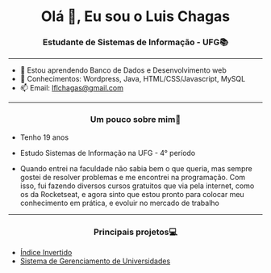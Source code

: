 <h1 align="center">Olá 👋, Eu sou o Luis Chagas</h1>

<h3 align="center">Estudante de Sistemas de Informação - UFG📚</h3>

---

- 🌱 Estou aprendendo Banco de Dados e Desenvolvimento web
- 💬 Conhecimentos: Wordpress, Java, HTML/CSS/Javascript, MySQL
- 📫 Email: lflchagas@gmail.com

---

<h3 align="center">Um pouco sobre mim📝</h3>

- Tenho 19 anos

- Estudo Sistemas de Informação na UFG - 4° período

- Quando entrei na faculdade não sabia bem o que queria, mas sempre gostei de resolver problemas e me encontrei na programação. Com isso, fui fazendo diversos cursos gratuitos que via pela internet, como os da Rocketseat, e agora sinto que estou pronto para colocar meu conhecimento em prática, e evoluir no mercado de trabalho

---

<h3 align="center">Principais projetos💻</h3>

- <a href="https://github.com/LuisFernandoChagas/Indice-invertido" target="_blank">Índice Invertido</a>
- <a href="https://github.com/LuisFernandoChagas/SGU" target="_blank">Sistema de Gerenciamento de Universidades</a>

<!--

- 🔭 Propector na <a href="https://level5jr.com.br/" target="_blank">Level 5</a>

**LuisFernandoChagas/LuisFernandoChagas** is a ✨ _special_ ✨ repository because its `README.md` (this file) appears on your GitHub profile.

Here are some ideas to get you started:

- 🔭 I’m currently working on ...
- 🌱 I’m currently learning ...
- 👯 I’m looking to collaborate on ...
- 🤔 I’m looking for help with ...
- 💬 Ask me about ...
- 📫 How to reach me: ...
- 😄 Pronouns: ...
- ⚡ Fun fact: ...
-->
